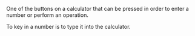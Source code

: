 One of the buttons on a calculator that can be pressed in order to enter
a number or perform an operation.

To key in a number is to type it into the calculator.
